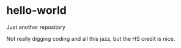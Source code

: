# hello-world
Just another repository

Not really digging coding  and all this jazz, but the HS credit is nice.

